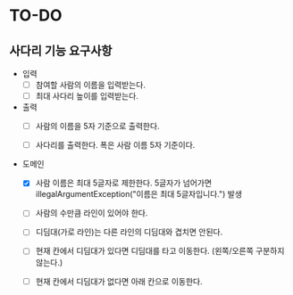 # TO-DO

## 사다리 기능 요구사항

- 입력
    - [ ] 참여할 사람의 이름을 입력받는다. 
    - [ ] 최대 사다리 높이를 입력받는다.
    
- 출력
    - [ ] 사람의 이름을 5자 기준으로 출력한다.
    - [ ] 사다리를 출력한다. 폭은 사람 이름 5자 기준이다.
  
    
- 도메인
    - [x] 사람 이름은 최대 5글자로 제한한다. 5글자가 넘어가면 illegalArgumentException("이름은 최대 5글자입니다.") 발생
    - [ ] 사람의 수만큼 라인이 있어야 한다.
    - [ ] 디딤대(가로 라인)는 다른 라인의 디딤대와 겹치면 안된다.
    - [ ] 현재 칸에서 디딤대가 있다면 디딤대를 타고 이동한다. (왼쪽/오른쪽 구분하지 않는다.)
    - [ ] 현재 칸에서 디딤대가 없다면 아래 칸으로 이동한다.
    